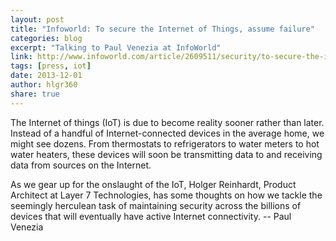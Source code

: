 ```yaml
---
layout: post
title: "Infoworld: To secure the Internet of Things, assume failure"
categories: blog
excerpt: "Talking to Paul Venezia at InfoWorld"
link: http://www.infoworld.com/article/2609511/security/to-secure-the-internet-of-things--assume-failure.html
tags: [press, iot]
date: 2013-12-01
author: hlgr360
share: true
---
```


The Internet of things (IoT) is due to become reality sooner rather than later. Instead of a handful of Internet-connected devices in the average home, we might see dozens. From thermostats to refrigerators to water meters to hot water heaters, these devices will soon be transmitting data to and receiving data from sources on the Internet.

As we gear up for the onslaught of the IoT, Holger Reinhardt, Product Architect at Layer 7 Technologies, has some thoughts on how we tackle the seemingly herculean task of maintaining security across the billions of devices that will eventually have active Internet connectivity. -- Paul Venezia